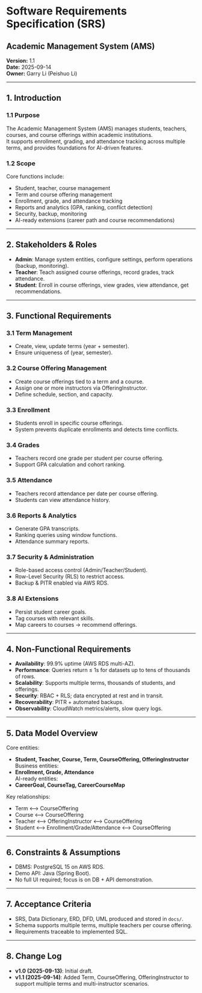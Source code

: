 # Software Requirements Specification (SRS)
## Academic Management System (AMS)

**Version:** 1.1  
**Date:** 2025-09-14  
**Owner:** Garry Li (Peishuo Li)

---

## 1. Introduction
### 1.1 Purpose
The Academic Management System (AMS) manages students, teachers, courses, and course offerings within academic institutions.  
It supports enrollment, grading, and attendance tracking across multiple terms, and provides foundations for AI-driven features.

### 1.2 Scope
Core functions include:
- Student, teacher, course management
- Term and course offering management
- Enrollment, grade, and attendance tracking
- Reports and analytics (GPA, ranking, conflict detection)
- Security, backup, monitoring
- AI-ready extensions (career path and course recommendations)

---

## 2. Stakeholders & Roles
- **Admin**: Manage system entities, configure settings, perform operations (backup, monitoring).  
- **Teacher**: Teach assigned course offerings, record grades, track attendance.  
- **Student**: Enroll in course offerings, view grades, view attendance, get recommendations.  

---

## 3. Functional Requirements
### 3.1 Term Management
- Create, view, update terms (year + semester).  
- Ensure uniqueness of (year, semester).  

### 3.2 Course Offering Management
- Create course offerings tied to a term and a course.  
- Assign one or more instructors via OfferingInstructor.  
- Define schedule, section, and capacity.  

### 3.3 Enrollment
- Students enroll in specific course offerings.  
- System prevents duplicate enrollments and detects time conflicts.  

### 3.4 Grades
- Teachers record one grade per student per course offering.  
- Support GPA calculation and cohort ranking.  

### 3.5 Attendance
- Teachers record attendance per date per course offering.  
- Students can view attendance history.  

### 3.6 Reports & Analytics
- Generate GPA transcripts.  
- Ranking queries using window functions.  
- Attendance summary reports.  

### 3.7 Security & Administration
- Role-based access control (Admin/Teacher/Student).  
- Row-Level Security (RLS) to restrict access.  
- Backup & PITR enabled via AWS RDS.  

### 3.8 AI Extensions
- Persist student career goals.  
- Tag courses with relevant skills.  
- Map careers to courses → recommend offerings.

---

## 4. Non-Functional Requirements
- **Availability**: 99.9% uptime (AWS RDS multi-AZ).  
- **Performance**: Queries return ≤ 1s for datasets up to tens of thousands of rows.  
- **Scalability**: Supports multiple terms, thousands of students, and offerings.  
- **Security**: RBAC + RLS; data encrypted at rest and in transit.  
- **Recoverability**: PITR + automated backups.  
- **Observability**: CloudWatch metrics/alerts, slow query logs.  

---

## 5. Data Model Overview
Core entities:
- **Student, Teacher, Course, Term, CourseOffering, OfferingInstructor**  
Business entities:
- **Enrollment, Grade, Attendance**  
AI-ready entities:
- **CareerGoal, CourseTag, CareerCourseMap**  

Key relationships:
- Term ⟷ CourseOffering  
- Course ⟷ CourseOffering  
- Teacher ⟷ OfferingInstructor ⟷ CourseOffering  
- Student ⟷ Enrollment/Grade/Attendance ⟷ CourseOffering  

---

## 6. Constraints & Assumptions
- DBMS: PostgreSQL 15 on AWS RDS.  
- Demo API: Java (Spring Boot).  
- No full UI required; focus is on DB + API demonstration.  

---

## 7. Acceptance Criteria
- SRS, Data Dictionary, ERD, DFD, UML produced and stored in `docs/`.  
- Schema supports multiple terms, multiple teachers per course offering.  
- Requirements traceable to implemented SQL.  

---

## 8. Change Log
- **v1.0 (2025-09-13)**: Initial draft.  
- **v1.1 (2025-09-14)**: Added Term, CourseOffering, OfferingInstructor to support multiple terms and multi-instructor scenarios.  